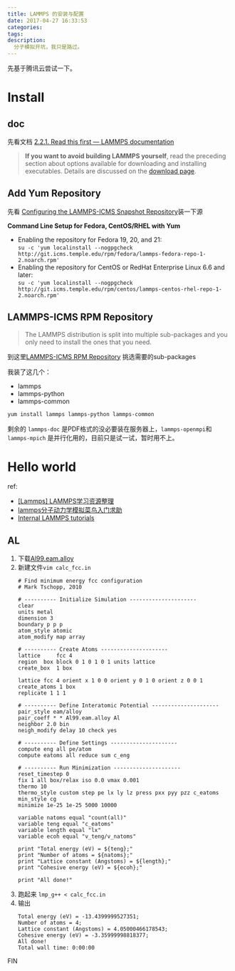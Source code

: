 ```yaml
---
title: LAMMPS 的安装与配置
date: 2017-04-27 16:33:53
categories:
tags:
description:
  分子模拟开坑，我只是路过。
---
```



<!--more-->
先基于腾讯云尝试一下。

# Install
## doc
先看文档 [2.2.1. Read this first — LAMMPS documentation](http://lammps.sandia.gov/doc/Section_start.html#start-2-1)

>**If you want to avoid building LAMMPS yourself**, read the preceding section about options available for downloading and installing executables. Details are discussed on the [download page](http://lammps.sandia.gov/download.html).


## Add Yum Repository
先看 [Configuring the LAMMPS-ICMS Snapshot Repository](http://rpm.lammps.org/install.html)装一下源 

**Command Line Setup for Fedora, CentOS/RHEL with Yum**

- Enabling the repository for Fedora 19, 20, and 21:  
    `su -c 'yum localinstall --nogpgcheck http://git.icms.temple.edu/rpm/fedora/lammps-fedora-repo-1-2.noarch.rpm'`
- Enabling the repository for CentOS or RedHat Enterprise Linux 6.6 and later:  
    `su -c 'yum localinstall --nogpgcheck http://git.icms.temple.edu/rpm/centos/lammps-centos-rhel-repo-1-2.noarch.rpm'`

## LAMMPS-ICMS RPM Repository
>The LAMMPS distribution is split into multiple sub-packages and you only need to install the ones that you need. 

到这里[LAMMPS-ICMS RPM Repository](http://rpm.lammps.org/) 挑选需要的sub-packages

我装了这几个：

- lammps    
- lammps-python    
- lammps-common    

``` bash
yum install lammps lammps-python lammps-common 
```

剩余的 `lammps-doc` 是PDF格式的没必要装在服务器上，`lammps-openmpi`和`lammps-mpich` 是并行化用的，目前只是试一试，暂时用不上。

# Hello world
ref:

- [[Lammps] LAMMPS学习资源整理](http://bbs.keinsci.com/forum.php?mod=viewthread&tid=73&extra=page%3D1%26filter%3Dtypeid%26typeid%3D29)
- [lammps分子动力学模拟菜鸟入门求助](http://muchong.com/html/201312/6725835.html)
- [Internal LAMMPS tutorials](https://icme.hpc.msstate.edu/mediawiki/index.php/LAMMPS_tutorials)

## AL

1. 下载[Al99.eam.alloy](http://www.ctcms.nist.gov/potentials/Download/Al-YM/Al99.eam.alloy)
2. 新建文件`vim calc_fcc.in`
    ``` plain
    # Find minimum energy fcc configuration
    # Mark Tschopp, 2010

    # ---------- Initialize Simulation --------------------- 
    clear 
    units metal 
    dimension 3 
    boundary p p p 
    atom_style atomic 
    atom_modify map array

    # ---------- Create Atoms --------------------- 
    lattice 	fcc 4
    region	box block 0 1 0 1 0 1 units lattice
    create_box	1 box

    lattice	fcc 4 orient x 1 0 0 orient y 0 1 0 orient z 0 0 1  
    create_atoms 1 box
    replicate 1 1 1

    # ---------- Define Interatomic Potential --------------------- 
    pair_style eam/alloy 
    pair_coeff * * Al99.eam.alloy Al
    neighbor 2.0 bin 
    neigh_modify delay 10 check yes 
     
    # ---------- Define Settings --------------------- 
    compute eng all pe/atom 
    compute eatoms all reduce sum c_eng 

    # ---------- Run Minimization --------------------- 
    reset_timestep 0 
    fix 1 all box/relax iso 0.0 vmax 0.001
    thermo 10 
    thermo_style custom step pe lx ly lz press pxx pyy pzz c_eatoms 
    min_style cg 
    minimize 1e-25 1e-25 5000 10000 

    variable natoms equal "count(all)" 
    variable teng equal "c_eatoms"
    variable length equal "lx"
    variable ecoh equal "v_teng/v_natoms"

    print "Total energy (eV) = ${teng};"
    print "Number of atoms = ${natoms};"
    print "Lattice constant (Angstoms) = ${length};"
    print "Cohesive energy (eV) = ${ecoh};"

    print "All done!" 
    ```
3. 跑起来 `lmp_g++ < calc_fcc.in`
4. 输出
    ``` plain
    Total energy (eV) = -13.4399999527351;
    Number of atoms = 4;
    Lattice constant (Angstoms) = 4.05000466178543;
    Cohesive energy (eV) = -3.35999998818377;
    All done!
    Total wall time: 0:00:00
    ```

FIN    
    
    
<div style="display: none;">
{% raw %}


{% blockquote [author[, source]] [link] [source_link_title] %}
content
{% endblockquote %}


{% codeblock [title] [lang:language] [url] [link text] %}
code snippet
{% endcodeblock %}

``` [language] [title] [url] [link text] 
code snippet 
```


{% img [class names] /path/to/image [width] [height] [title text [alt text]] %}

![[title]](slug)


{% endraw %}
</div>
